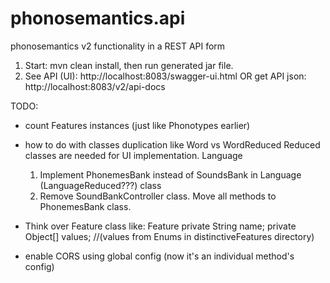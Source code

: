 # phonosemantics.api
phonosemantics v2 functionality in a REST API form

1. Start: mvn clean install, then run generated jar file.
2. See API (UI): http://localhost:8083/swagger-ui.html
OR get API json: http://localhost:8083/v2/api-docs


TODO:
- count Features instances (just like Phonotypes earlier)
- how to do with classes duplication like Word vs WordReduced
Reduced classes are needed for UI implementation. 
    Language
    1. Implement PhonemesBank instead of SoundsBank in Language (LanguageReduced???) class
    2. Remove SoundBankController class. Move all methods to PhonemesBank class.

- Think over Feature class like:
Feature
private String name;
private Object[] values; //(values from Enums in distinctiveFeatures directory)

- enable CORS using global config (now it's an individual method's config)

